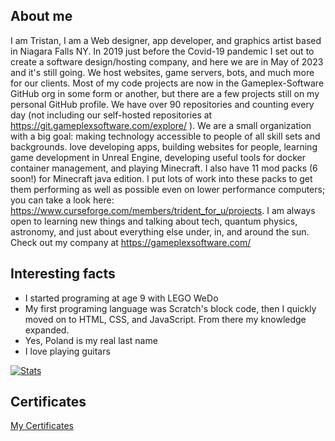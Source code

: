## About me

I am Tristan, I am a Web designer, app developer, and graphics artist based in Niagara Falls NY. In 2019 just before the Covid-19 pandemic I set out to create a software design/hosting company, and here we are in May of 2023 and it's still going. We host websites, game servers, bots, and much more for our clients. Most of my code projects are now in the Gameplex-Software GitHub org in some form or another, but there are a few projects still on my personal GitHub profile. We have over 90 repositories and counting every day (not including our self-hosted repositories at https://git.gameplexsoftware.com/explore/ ). We are a small organization with a big goal: making technology accessible to people of all skill sets and backgrounds. love developing apps, building websites for people, learning game development in Unreal Engine, developing useful tools for docker container management, and playing Minecraft. I also have 11 mod packs (6 soon!) for Minecraft java edition. I put lots of work into these packs to get them performing as well as possible even on lower performance computers; you can take a look here: https://www.curseforge.com/members/trident_for_u/projects. I am always open to learning new things and talking about tech, quantum physics, astronomy, and just about everything else under, in, and around the sun. Check out my company at https://gameplexsoftware.com/

## Interesting facts
- I started programing at age 9 with LEGO WeDo
- My  first programing language was Scratch's block code, then I quickly moved on to HTML, CSS, and JavaScript. From there my knowledge expanded.
- Yes, Poland is my real last name
- I love playing guitars

[![Stats](https://github-stats-alpha.vercel.app/api/?username=tristanpoland&cc=fff&tc=DF7431&ic=DF7431 "Stats")](https://github.com/tuhinpal "Stats")

## Certificates

[My Certificates](https://github.com/tristanpoland/tristanpoland/blob/main/certificates.md)
